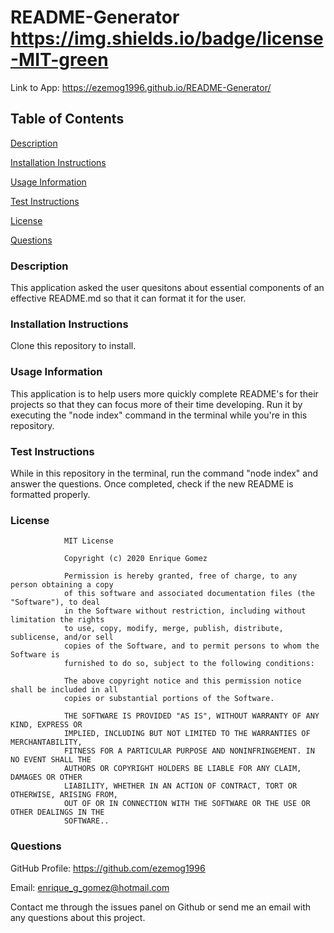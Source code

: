 # README-Generator https://img.shields.io/badge/license-MIT-green

Link to App: https://ezemog1996.github.io/README-Generator/

## Table of Contents

[Description](https://github.com/ezemog1996/README-Generator#description)

[Installation Instructions](https://github.com/ezemog1996/README-Generator#installation-instructions)

[Usage Information](https://github.com/ezemog1996/README-Generator#usage-information)

[Test Instructions](https://github.com/ezemog1996/README-Generator#test-instructions)

[License](https://github.com/ezemog1996/README-Generator#license)

[Questions](https://github.com/ezemog1996/README-Generator#questions)

### Description

This application asked the user quesitons about essential components of an effective README.md so that it can format it for the user.

### Installation Instructions

Clone this repository to install.

### Usage Information

This application is to help users more quickly complete README's for their projects so that they can focus more of their time developing. Run it by executing the "node index" command in the terminal while you're in this repository.

### Test Instructions

While in this repository in the terminal, run the command "node index" and answer the questions. Once completed, check if the new README is formatted properly.

### License


                MIT License

                Copyright (c) 2020 Enrique Gomez
                
                Permission is hereby granted, free of charge, to any person obtaining a copy
                of this software and associated documentation files (the "Software"), to deal
                in the Software without restriction, including without limitation the rights
                to use, copy, modify, merge, publish, distribute, sublicense, and/or sell
                copies of the Software, and to permit persons to whom the Software is
                furnished to do so, subject to the following conditions:
                
                The above copyright notice and this permission notice shall be included in all
                copies or substantial portions of the Software.
                
                THE SOFTWARE IS PROVIDED "AS IS", WITHOUT WARRANTY OF ANY KIND, EXPRESS OR
                IMPLIED, INCLUDING BUT NOT LIMITED TO THE WARRANTIES OF MERCHANTABILITY,
                FITNESS FOR A PARTICULAR PURPOSE AND NONINFRINGEMENT. IN NO EVENT SHALL THE
                AUTHORS OR COPYRIGHT HOLDERS BE LIABLE FOR ANY CLAIM, DAMAGES OR OTHER
                LIABILITY, WHETHER IN AN ACTION OF CONTRACT, TORT OR OTHERWISE, ARISING FROM,
                OUT OF OR IN CONNECTION WITH THE SOFTWARE OR THE USE OR OTHER DEALINGS IN THE
                SOFTWARE..

### Questions

GitHub Profile: https://github.com/ezemog1996

Email: enrique_g_gomez@hotmail.com 

Contact me through the issues panel on Github or send me an email with any questions about this project.